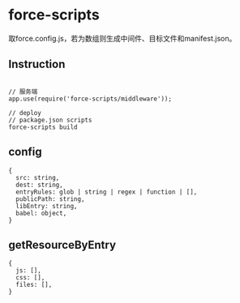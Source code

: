 # force-scripts

取force.config.js，若为数组则生成中间件、目标文件和manifest.json。

## Instruction

```

// 服务端
app.use(require('force-scripts/middleware'));

// deploy
// package.json scripts
force-scripts build

```

## config

```
{
  src: string,
  dest: string,
  entryRules: glob | string | regex | function | [],
  publicPath: string,
  libEntry: string,
  babel: object,
}
```

## getResourceByEntry

```
{
  js: [],
  css: [],
  files: [],
}
```
